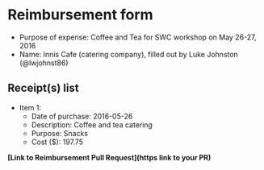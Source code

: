 
# Reimbursement form

- Purpose of expense: Coffee and Tea for SWC workshop on May 26-27, 2016
- Name: Innis Cafe (catering company), filled out by Luke Johnston (@lwjohnst86)

## Receipt(s) list

- Item 1:
    - Date of purchase: 2016-05-26
    - Description: Coffee and tea catering
    - Purpose: Snacks
    - Cost ($): 197.75
    
**[Link to Reimbursement Pull Request](https link to your PR)**
